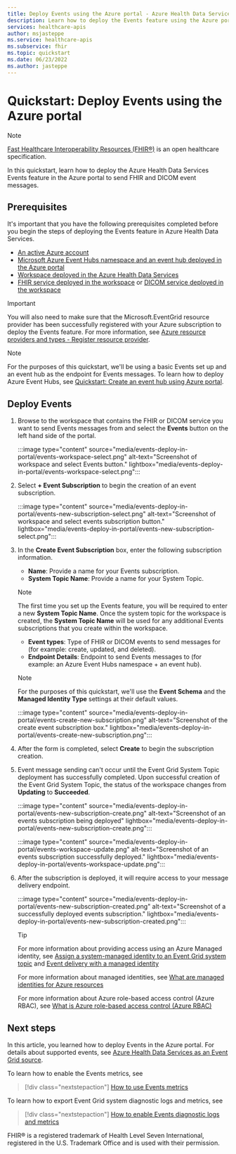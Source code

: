 ```yaml
---
title: Deploy Events using the Azure portal - Azure Health Data Services
description: Learn how to deploy the Events feature using the Azure portal.
services: healthcare-apis
author: msjasteppe
ms.service: healthcare-apis
ms.subservice: fhir
ms.topic: quickstart
ms.date: 06/23/2022
ms.author: jasteppe
---
```


# Quickstart: Deploy Events using the Azure portal

> [!NOTE]
> [Fast Healthcare Interoperability Resources (FHIR&#174;)](https://www.hl7.org/fhir/) is an open healthcare specification.

In this quickstart, learn how to deploy the Azure Health Data Services Events feature in the Azure portal to send FHIR and DICOM event messages.

## Prerequisites

It's important that you have the following prerequisites completed before you begin the steps of deploying the Events feature in Azure Health Data Services.

* [An active Azure account](https://azure.microsoft.com/free/search/?OCID=AID2100131_SEM_c4b0772dc7df1f075552174a854fd4bc:G:s&ef_id=c4b0772dc7df1f075552174a854fd4bc:G:s&msclkid=c4b0772dc7df1f075552174a854fd4bc)
* [Microsoft Azure Event Hubs namespace and an event hub deployed in the Azure portal](../../event-hubs/event-hubs-create.md)
* [Workspace deployed in the Azure Health Data Services](../healthcare-apis-quickstart.md)  
* [FHIR service deployed in the workspace](../fhir/fhir-portal-quickstart.md) or [DICOM service deployed in the workspace](../dicom/deploy-dicom-services-in-azure.md)

> [!IMPORTANT]
> You will also need to make sure that the Microsoft.EventGrid resource provider has been successfully registered with your Azure subscription to deploy the Events feature. For more information, see [Azure resource providers and types - Register resource provider](../../azure-resource-manager/management/resource-providers-and-types.md#register-resource-provider).

> [!NOTE]
> For the purposes of this quickstart, we'll be using a basic Events set up and an event hub as the endpoint for Events messages. To learn how to deploy Azure Event Hubs, see [Quickstart: Create an event hub using Azure portal](../../event-hubs/event-hubs-create.md).

## Deploy Events 

1. Browse to the workspace that contains the FHIR or DICOM service you want to send Events messages from and select the **Events** button on the left hand side of the portal.
 
   :::image type="content" source="media/events-deploy-in-portal/events-workspace-select.png" alt-text="Screenshot of workspace and select Events button." lightbox="media/events-deploy-in-portal/events-workspace-select.png":::

2. Select **+ Event Subscription** to begin the creation of an event subscription.

   :::image type="content" source="media/events-deploy-in-portal/events-new-subscription-select.png" alt-text="Screenshot of workspace and select events subscription button." lightbox="media/events-deploy-in-portal/events-new-subscription-select.png":::
 
3. In the **Create Event Subscription** box, enter the following subscription information. 

    * **Name**: Provide a name for your Events subscription.
    * **System Topic Name**: Provide a name for your System Topic.
   
   > [!NOTE]
   > The first time you set up the Events feature, you will be required to enter a new **System Topic Name**. Once the system topic for the workspace is created, the **System Topic Name** will be used for any additional Events subscriptions that you create within the workspace.

    * **Event types**: Type of FHIR or DICOM events to send messages for (for example: create, updated, and deleted).
    * **Endpoint Details**: Endpoint to send Events messages to (for example: an Azure Event Hubs namespace + an event hub).

   >[!NOTE]
   > For the purposes of this quickstart, we'll use the **Event Schema** and the **Managed Identity Type** settings at their default values.

   :::image type="content" source="media/events-deploy-in-portal/events-create-new-subscription.png" alt-text="Screenshot of the create event subscription box."  lightbox="media/events-deploy-in-portal/events-create-new-subscription.png":::

4. After the form is completed, select **Create** to begin the subscription creation. 

5. Event message sending can't occur until the Event Grid System Topic deployment has successfully completed. Upon successful creation of the Event Grid System Topic, the status of the workspace changes from **Updating** to **Succeeded**.

   :::image type="content" source="media/events-deploy-in-portal/events-new-subscription-create.png" alt-text="Screenshot of an events subscription being deployed"  lightbox="media/events-deploy-in-portal/events-new-subscription-create.png":::

   :::image type="content" source="media/events-deploy-in-portal/events-workspace-update.png" alt-text="Screenshot of an events subscription successfully deployed."  lightbox="media/events-deploy-in-portal/events-workspace-update.png":::

6. After the subscription is deployed, it will require access to your message delivery endpoint. 

   :::image type="content" source="media/events-deploy-in-portal/events-new-subscription-created.png" alt-text="Screenshot of a successfully deployed events subscription."  lightbox="media/events-deploy-in-portal/events-new-subscription-created.png":::    

   > [!TIP]
   > For more information about providing access using an Azure Managed identity, see [Assign a system-managed identity to an Event Grid system topic](../../event-grid/enable-identity-system-topics.md) and [Event delivery with a managed identity](../../event-grid/managed-service-identity.md) 
   >
   > For more information about managed identities, see [What are managed identities for Azure resources](../../active-directory/managed-identities-azure-resources/overview.md)
   >
   > For more information about Azure role-based access control (Azure RBAC), see [What is Azure role-based access control (Azure RBAC)](../../role-based-access-control/overview.md) 

## Next steps

In this article, you learned how to deploy Events in the Azure portal. For details about supported events, see [Azure Health Data Services as an Event Grid source](../../event-grid/event-schema-azure-health-data-services.md).

To learn how to enable the Events metrics, see

> [!div class="nextstepaction"]
> [How to use Events metrics](events-use-metrics.md)

To learn how to export Event Grid system diagnostic logs and metrics, see

> [!div class="nextstepaction"]
> [How to enable Events diagnostic logs and metrics](events-enable-diagnostic-settings.md)

FHIR&#174; is a registered trademark of Health Level Seven International, registered in the U.S. Trademark Office and is used with their permission.
